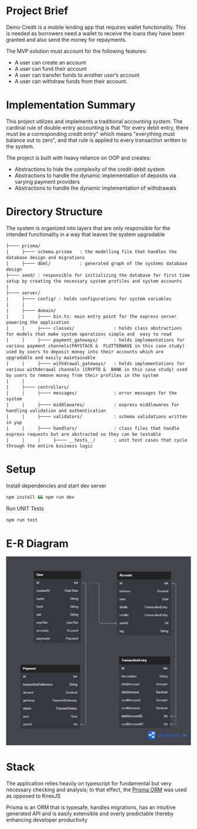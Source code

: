 # Project Brief
Demo Credit is a mobile lending app that requires wallet functionality. This is needed as borrowers need a wallet to receive the loans they have been granted and also send the money for repayments.


The MVP solution must account for the following features:

* A user can create an account
* A user can fund their account
* A user can transfer funds to another user’s account
* A user can withdraw funds from their account.

# Implementation Summary
This project utilizes and implements a traditional accounting system. The cardinal rule of double-entry accounting is that "for every debit entry, there must be a corresponding credit entry" which means "everything must balance out to zero", and that rule is applied to every transaction written to the system.

The project is built with heavy reliance on OOP and creates:

* Abstractions to hide the complexity of the credit-debit system
* Abstractions to handle the dynamic implementation of deposits via varying payment providers
* Abstractions to handle the dynamic implementation of withdrawals

# Directory Structure
The system is organized into layers that are only responsible for the intended functionality in a way that leaves the system upgradable

```
├──── prisma/
|     ├──── schema.prisma   : the modelling file that handles the database design and migrations    
|     ├──── dbml/           : generated graph of the systems database design
├──── seed/ : responsible for initializing the database for first time setup by creating the necessary system profiles and system accounts
|
├──── server/ 
|     ├──── config/ : holds configurations for system variables
|     |     
|     ├──── domain/
|     |     ├──── bin.ts: main entry point for the express server powering the application
|     |     ├──── classes/               : holds class abstractions for models that make system operations simple and  easy to read
|     |     ├──── payment_gateways/      : holds implementations for various payment channels(PAYSTACK &  FLUTTERWAVE in this case study) used by users to deposit money into their accounts which are  upgradable and easily maintainable
|     |     ├──── withdrawal_gateways/   : holds implementations for various withderawal channels (CRYPTO &  BANK in this case study) used by users to remove money from their profiles in the system
|     |     
|     ├──── controllers/
|     |     ├──── messages/              : error messages for the system
|     |     ├──── middlewares/           : express middlewares for handling validation and authentication
|     |     ├──── validators/            : schema validations written in yup
|     |     ├──── handlers/              : class files that handle express requests but are abstracted so they can be testable
|     |     |     ├──── __tests__/       : unit test cases that cycle through the entire business logic 
```

# Setup

Install dependencies and start dev server

```bash
npm install && npm run dev
```

Run UNIT Tests

```bash
npm run test
```


# E-R Diagram

![E-R Diagram](/ER_diagram.png)

# Stack

The application relies heavily on typescript for fundamental but very necessary checking and analysis; to that effect, the [Prisma ORM](https://www.prisma.io/) was used as opposed to KnexJS

Prisma is an ORM that is typesafe, handles migrations, has an intuitive generated API and is easily extensible and overly predictable thereby enhancing developer productivity